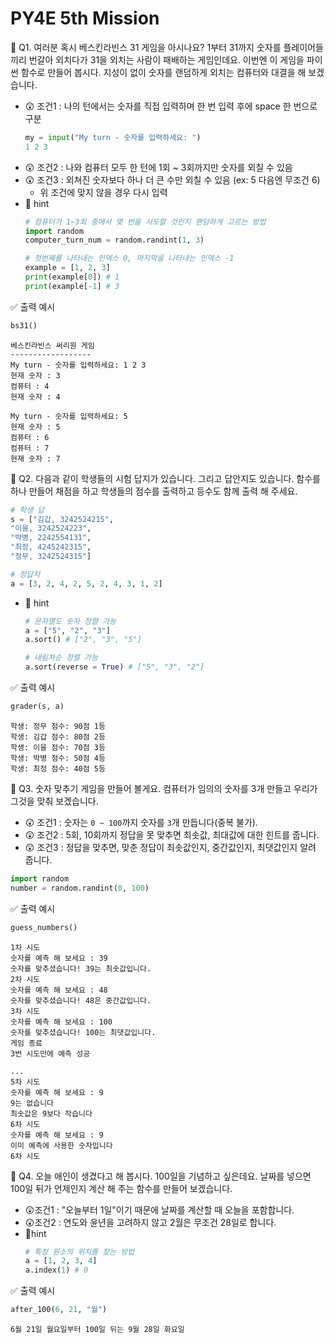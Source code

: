 # PY4E 5th Mission

📌 Q1. 여러분 혹시 베스킨라빈스 31 게임을 아시나요? 1부터 31까지 숫자를 플레이어들끼리 번갈아 외치다가 31을 외치는 사람이 패배하는 게임인데요. 이번엔 이 게임을 파이썬 함수로 만들어 봅시다. 지성이 없이 숫자를 랜덤하게 외치는 컴퓨터와 대결을 해 보겠습니다.
* 😲 조건1 : 나의 턴에서는 숫자를 직접 입력하며 한 번 입력 후에 space 한 번으로 구분
  ```python
  my = input("My turn - 숫자를 입력하세요: ")
  1 2 3
  ```
* 😲 조건2 : 나와 컴퓨터 모두 한 턴에 1회 ~ 3회까지만 숫자를 외칠 수 있음
* 😲 조건3 : 외쳐진 숫자보다 하나 더 큰 수만 외칠 수 있음 (ex: 5 다음엔 무조건 6)
  * 위 조건에 맞지 않을 경우 다시 입력
* 🧐 hint
  ```python
  # 컴퓨터가 1~3회 중에서 몇 번을 시도할 것인지 랜덤하게 고르는 방법
  import random 
  computer_turn_num = random.randint(1, 3)

  # 첫번째를 나타내는 인덱스 0, 마지막을 나타내는 인덱스 -1
  example = [1, 2, 3]
  print(example[0]) # 1
  print(example[-1] # 3 
  ```
✅ 출력 예시
```python
bs31()
```
```
베스킨라빈스 써리원 게임
------------------
My turn - 숫자를 입력하세요: 1 2 3
현재 숫자 : 3
컴퓨터 : 4
현재 숫자 : 4

My turn - 숫자를 입력하세요: 5
현재 숫자 : 5
컴퓨터 : 6
컴퓨터 : 7
현재 숫자 : 7
```

📌 Q2. 다음과 같이 학생들의 시험 답지가 있습니다. 그리고 답안지도 있습니다. 함수를 하나 만들어 채점을 하고 학생들의 점수를 출력하고 등수도 함께 출력 해 주세요.
```python
# 학생 답
s = ["김갑, 3242524215",
"이을, 3242524223",
"박병, 2242554131",
"최정, 4245242315",
"정무, 3242524315"]

# 정답지
a = [3, 2, 4, 2, 5, 2, 4, 3, 1, 2]
```
* 🧐 hint
  ```python
  # 문자열도 숫자 정렬 가능
  a = ["5", "2", "3"]
  a.sort() # ["2", "3", "5"]

  # 내림차순 정렬 가능
  a.sort(reverse = True) # ["5", "3", "2"]
  ```
✅ 출력 예시
```python
grader(s, a)
```
```
학생: 정무 점수: 90점 1등
학생: 김갑 점수: 80점 2등
학생: 이을 점수: 70점 3등
학생: 박병 점수: 50점 4등
학생: 최정 점수: 40점 5등
```

📌 Q3. 숫자 맞추기 게임을 만들어 볼게요. 컴퓨터가 임의의 숫자를 3개 만들고 우리가 그것을 맞춰 보겠습니다.
* 😲 조건1 : 숫자는 `0 ~ 100`까지 숫자를 `3`개 만듭니다(중복 불가).
* 😲 조건2 : 5회, 10회까지 정답을 못 맞추면 최솟값, 최대값에 대한 힌트를 줍니다.
* 😲 조건3 : 정답을 맞추면, 맞춘 정답이 최솟값인지, 중간값인지, 최댓값인지 알려 줍니다.
```python
import random
number = random.randint(0, 100)
```
✅ 출력 예시
```python
guess_numbers()
```
```
1차 시도
숫자를 예측 해 보세요 : 39
숫자를 맞추셨습니다! 39는 최솟값입니다.
2차 시도
숫자를 예측 해 보세요 : 48
숫자를 맞추셨습니다! 48은 중간값입니다.
3차 시도
숫자를 예측 해 보세요 : 100
숫자를 맞추셨습니다! 100는 최댓값입니다.
게임 종료
3번 시도만에 예측 성공

...
5차 시도
숫자를 예측 해 보세요 : 9
9는 없습니다
최솟값은 9보다 작습니다
6차 시도
숫자를 예측 해 보세요 : 9
이미 예측에 사용한 숫자입니다
6차 시도
```

📌 Q4. 오늘 애인이 생겼다고 해 봅시다. 100일을 기념하고 싶은데요. 날짜를 넣으면 100일 뒤가 언제인지 계산 해 주는 함수를 만들어 보겠습니다.
* 😲조건1 : "오늘부터 1일"이기 때문에 날짜를 계산할 때 오늘을 포함합니다.
* 😲조건2 : 연도와 윤년을 고려하지 않고 2월은 무조건 28일로 합니다.
* 🧐hint
  ```python
  # 특정 원소의 위치를 찾는 방법
  a = [1, 2, 3, 4]
  a.index(1) # 0
  ```
✅ 출력 예시
```python
after_100(6, 21, "월")
```
```
6월 21일 월요일부터 100일 뒤는 9월 28일 화요일
```
